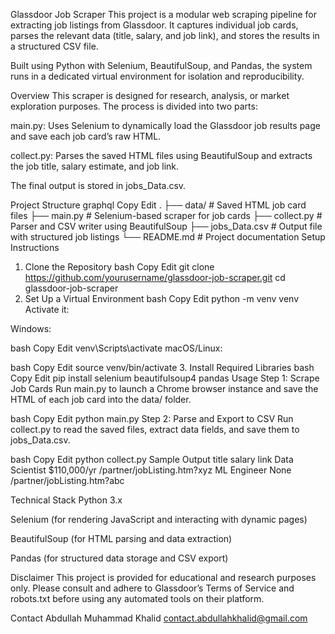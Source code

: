 Glassdoor Job Scraper
This project is a modular web scraping pipeline for extracting job listings from Glassdoor. It captures individual job cards, parses the relevant data (title, salary, and job link), and stores the results in a structured CSV file.

Built using Python with Selenium, BeautifulSoup, and Pandas, the system runs in a dedicated virtual environment for isolation and reproducibility.

Overview
This scraper is designed for research, analysis, or market exploration purposes. The process is divided into two parts:

main.py: Uses Selenium to dynamically load the Glassdoor job results page and save each job card’s raw HTML.

collect.py: Parses the saved HTML files using BeautifulSoup and extracts the job title, salary estimate, and job link.

The final output is stored in jobs_Data.csv.

Project Structure
graphql
Copy
Edit
.
├── data/              # Saved HTML job card files
├── main.py            # Selenium-based scraper for job cards
├── collect.py         # Parser and CSV writer using BeautifulSoup
├── jobs_Data.csv      # Output file with structured job listings
└── README.md          # Project documentation
Setup Instructions
1. Clone the Repository
bash
Copy
Edit
git clone https://github.com/yourusername/glassdoor-job-scraper.git
cd glassdoor-job-scraper
2. Set Up a Virtual Environment
bash
Copy
Edit
python -m venv venv
Activate it:

Windows:

bash
Copy
Edit
venv\Scripts\activate
macOS/Linux:

bash
Copy
Edit
source venv/bin/activate
3. Install Required Libraries
bash
Copy
Edit
pip install selenium beautifulsoup4 pandas
Usage
Step 1: Scrape Job Cards
Run main.py to launch a Chrome browser instance and save the HTML of each job card into the data/ folder.

bash
Copy
Edit
python main.py
Step 2: Parse and Export to CSV
Run collect.py to read the saved files, extract data fields, and save them to jobs_Data.csv.

bash
Copy
Edit
python collect.py
Sample Output
title	salary	link
Data Scientist	$110,000/yr	/partner/jobListing.htm?xyz
ML Engineer	None	/partner/jobListing.htm?abc

Technical Stack
Python 3.x

Selenium (for rendering JavaScript and interacting with dynamic pages)

BeautifulSoup (for HTML parsing and data extraction)

Pandas (for structured data storage and CSV export)

Disclaimer
This project is provided for educational and research purposes only. Please consult and adhere to Glassdoor’s Terms of Service and robots.txt before using any automated tools on their platform.

Contact
Abdullah Muhammad Khalid
contact.abdullahkhalid@gmail.com
